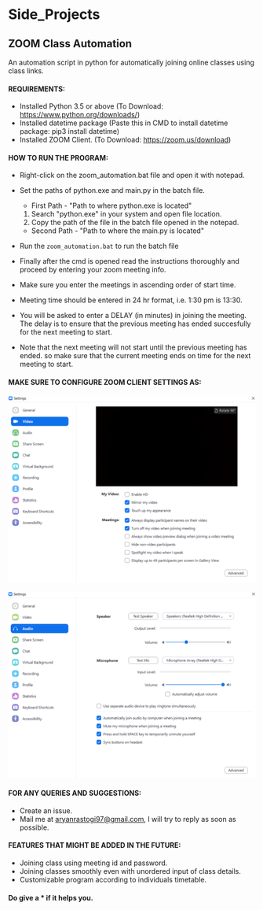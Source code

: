 # Side_Projects

## ZOOM Class Automation
An automation script in python for automatically joining online classes using class links.

#### REQUIREMENTS:

 - Installed Python 3.5 or above (To Download: https://www.python.org/downloads/)
 - Installed datetime package (Paste this in CMD to install datetime package: pip3 install datetime)
 - Installed ZOOM Client. (To Download: https://zoom.us/download)
 
#### HOW TO RUN THE PROGRAM:

* Right-click on the zoom_automation.bat file and open it with notepad.
* Set the paths of python.exe and main.py in the batch file.
  * First Path - "Path to where python.exe is located"
   1. Search "python.exe" in your system and open file location. 
   2. Copy the path of the file in the batch file opened in the notepad.
  * Second Path - "Path to where the main.py is located"

* Run the `zoom_automation.bat` to run the batch file
* Finally after the cmd is opened read the instructions thoroughly and proceed by entering your
  zoom meeting info.
* Make sure you enter the meetings in ascending order of start time.
* Meeting time should be entered in 24 hr format, i.e. 1:30 pm is 13:30.
* You will be asked to enter a DELAY (in minutes) in joining the meeting.
  The delay is to ensure that the previous meeting has ended succesfully for
  the next meeting to start.
* Note that the next meeting will not start until the previous meeting has ended.
  so make sure that the current meeting ends on time for the next meeting to start.
  
#### MAKE SURE TO CONFIGURE ZOOM CLIENT SETTINGS AS:
![VIDEO CONFIG](https://github.com/AryanRastogi7767/Side_Projects/blob/master/Zoom%20Class%20Automation/zoom_vid.png)

![AUDIO CONFIG](https://github.com/AryanRastogi7767/Side_Projects/blob/master/Zoom%20Class%20Automation/zoom_audio.png)

#### FOR ANY QUERIES AND SUGGESTIONS: 
* Create an issue.
* Mail me at aryanrastogi97@gmail.com, I will try to reply as soon as possible.

#### FEATURES THAT MIGHT BE ADDED IN THE FUTURE:

- Joining class using meeting id and password.
- Joining classes smoothly even with unordered input of class details.
- Customizable program according to individuals timetable.

#### Do give a * if it helps you.
